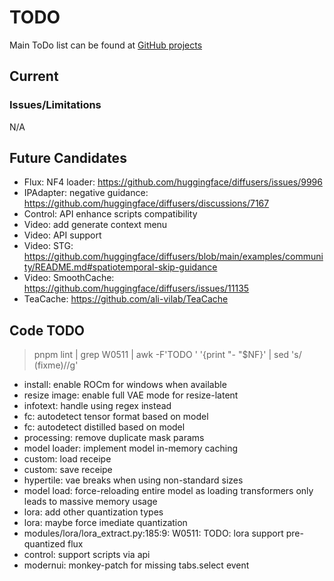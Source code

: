 # TODO

Main ToDo list can be found at [GitHub projects](https://github.com/users/vladmandic/projects)

## Current

### Issues/Limitations

N/A

## Future Candidates

- Flux: NF4 loader: <https://github.com/huggingface/diffusers/issues/9996>  
- IPAdapter: negative guidance: <https://github.com/huggingface/diffusers/discussions/7167>  
- Control: API enhance scripts compatibility  
- Video: add generate context menu  
- Video: API support  
- Video: STG: <https://github.com/huggingface/diffusers/blob/main/examples/community/README.md#spatiotemporal-skip-guidance>  
- Video: SmoothCache: https://github.com/huggingface/diffusers/issues/11135  
- TeaCache: https://github.com/ali-vilab/TeaCache

## Code TODO

> pnpm lint | grep W0511 | awk -F'TODO ' '{print "- "$NF}' | sed 's/ (fixme)//g'
 
- install: enable ROCm for windows when available
- resize image: enable full VAE mode for resize-latent
- infotext: handle using regex instead
- fc: autodetect tensor format based on model
- fc: autodetect distilled based on model
- processing: remove duplicate mask params
- model loader: implement model in-memory caching
- custom: load receipe
- custom: save receipe
- hypertile: vae breaks when using non-standard sizes
- model load: force-reloading entire model as loading transformers only leads to massive memory usage
- lora: add other quantization types
- lora: maybe force imediate quantization
- modules/lora/lora_extract.py:185:9: W0511: TODO: lora support pre-quantized flux
- control: support scripts via api
- modernui: monkey-patch for missing tabs.select event
